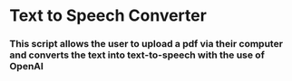 # Text to Speech Converter 
### This script allows the user to upload a pdf via their computer and converts the text into text-to-speech with the use of OpenAI

